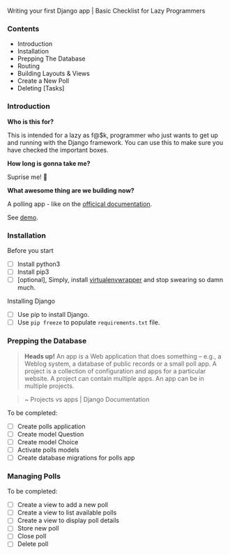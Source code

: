 Writing your first Django app | Basic Checklist for Lazy Programmers

### Contents

- Introduction
- Installation
- Prepping The Database
- Routing 
- Building Layouts & Views
- Create a New Poll
- Deleting [Tasks]

### Introduction

**Who is this for?**

This is intended for a lazy as f@$k, programmer who just wants to get up and running with the Django framework. You can use this to make sure you have checked the important boxes.

**How long is gonna take me?**

Suprise me! 🙈 

**What awesome thing are we building now?**

A polling app - like on the [officical documentation](https://docs.djangoproject.com/en/3.0/).

See [demo](https://[django_quickstart].herokuapp.com).

### Installation 

Before you start

- [ ] Install python3 
- [ ] Install pip3
- [ ] [optional], Simply, install [virtualenvwrapper](https://medium.com/the-andela-way/configuring-python-environment-with-virtualenvwrapper-8745c2895745) and stop swearing so damn much.

Installing Django

- [ ] Use pip to install Django.
- [ ] Use `pip freeze` to populate `requirements.txt` file. 

### Prepping the Database

> **Heads up!** An app is a Web application that does something – e.g., a Weblog system, a database of public records or a small poll app. A project is a collection of configuration and apps for a particular website. A project can contain multiple apps. An app can be in multiple projects.

> ~ Projects vs apps | Django Documentation

To be completed:

- [ ] Create polls application
- [ ] Create model Question
- [ ] Create model Choice
- [ ] Activate polls models
- [ ] Create database migrations for polls app

### Managing Polls

To be completed:

- [ ] Create a view to add a new poll
- [ ] Create a view to list available polls  
- [ ] Create a view to display poll details
- [ ] Store new poll 
- [ ] Close poll
- [ ] Delete poll
